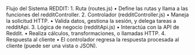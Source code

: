 Flujo del Sistema REDDIT:
	1.	Ruta (routes.js)
	•	Define las rutas y llama a las funciones del redditController.
	2.	Controlador (redditController.js)
	•	Maneja la solicitud HTTP.
	•	Valida datos, gestiona la sesión, y delega tareas a redditApi.
	3.	Lógica de negocio (redditApi.js)
	•	Interactúa con la API de Reddit.
	•	Realiza cálculos, transformaciones, o llamadas HTTP.
	4.	Respuesta al cliente
	•	El controlador regresa la respuesta procesada al cliente (puede ser una vista o JSON).



